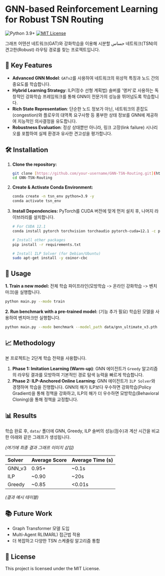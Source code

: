 # GNN-based Reinforcement Learning for Robust TSN Routing

![Python 3.9+](https://img.shields.io/badge/python-3.9+-blue.svg)
[![MIT License](https://img.shields.io/badge/License-MIT-green.svg)](https://choosealicense.com/licenses/mit/)

그래프 어텐션 네트워크(GAT)와 강화학습을 이용해 시분할 حساس 네트워크(TSN)의 견고한(Robust) 라우팅 경로를 찾는 프로젝트입니다.

## 🌟 Key Features

-   **Advanced GNN Model**: `GATv2`를 사용하여 네트워크의 위상적 특징과 노드 간의 중요도를 학습합니다.
-   **Hybrid Learning Strategy**: ILP(정수 선형 계획법) 솔버를 '앵커'로 사용하는 독창적인 강화학습 프레임워크를 통해 GNN이 전문가의 성능을 뛰어넘도록 학습합니다.
-   **Rich State Representation**: 단순한 노드 정보가 아닌, 네트워크의 혼잡도(congestion)와 플로우의 대역폭 요구사항 등 풍부한 상태 정보를 GNN에 제공하여 지능적인 의사결정을 유도합니다.
-   **Robustness Evaluation**: 정상 상태뿐만 아니라, 링크 고장(link failure) 시나리오를 포함하여 실제 환경과 유사한 견고성을 평가합니다.

## 🛠️ Installation

1.  **Clone the repository:**
    ```bash
    git clone [https://github.com/your-username/GNN-TSN-Routing.git](https://github.com/your-username/GNN-TSN-Routing.git)
    cd GNN-TSN-Routing
    ```

2.  **Create & Activate Conda Environment:**
    ```bash
    conda create -n tsn_env python=3.9 -y
    conda activate tsn_env
    ```

3.  **Install Dependencies:**
    PyTorch를 CUDA 버전에 맞게 먼저 설치 후, 나머지 라이브러리를 설치합니다.
    ```bash
    # For CUDA 12.1
    conda install pytorch torchvision torchaudio pytorch-cuda=12.1 -c pytorch -c nvidia -y
    
    # Install other packages
    pip install -r requirements.txt
    
    # Install ILP Solver (for Debian/Ubuntu)
    sudo apt-get install -y coinor-cbc
    ```

## 🚀 Usage

**1. Train a new model:**
전체 학습 파이프라인(모방학습 -> 온라인 강화학습 -> 벤치마크)을 실행합니다.
```bash
python main.py --mode train
```

**2. Run benchmark with a pre-trained model:**
(기능 추가 필요) 학습된 모델을 사용하여 벤치마크만 실행합니다.
```bash
python main.py --mode benchmark --model_path data/gnn_ultimate_v3.pth
```

## 📈 Methodology

본 프로젝트는 2단계 학습 전략을 사용합니다.

1.  **Phase 1: Imitation Learning (Warm-up)**: GNN 에이전트가 `Greedy` 알고리즘의 라우팅 결과를 모방하여 기본적인 경로 탐색 능력을 빠르게 학습합니다.
2.  **Phase 2: ILP-Anchored Online Learning**: GNN 에이전트가 `ILP Solver`와 경쟁하며 학습을 진행합니다. GNN의 해가 ILP보다 우수하면 강화학습(Policy Gradient)을 통해 정책을 강화하고, ILP의 해가 더 우수하면 모방학습(Behavioral Cloning)을 통해 정책을 교정합니다.

## 📊 Results

학습 완료 후, `data/` 폴더에 GNN, Greedy, ILP 솔버의 성능(점수)과 계산 시간을 비교한 아래와 같은 그래프가 생성됩니다.

*(여기에 최종 결과 그래프 이미지 삽입)*

| Solver  | Average Score | Average Time (s) |
| :------ | :------------ | :--------------- |
| GNN_v3  | 0.95+         | ~0.1s            |
| ILP     | ~0.90         | ~20s             |
| Greedy  | ~0.85         | <0.01s           |
*(결과 예시 테이블)*

## 📚 Future Work

-   Graph Transformer 모델 도입
-   Multi-Agent RL(MARL) 접근법 적용
-   더 복잡하고 다양한 TSN 스케줄링 알고리즘 통합

## 📄 License

This project is licensed under the MIT License.
